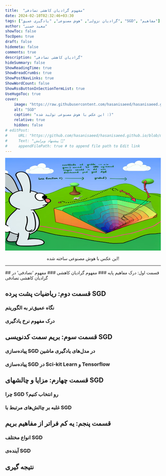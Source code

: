 ```yaml
---
title:  "مفهوم گرادیان کاهشی تصادفی"
date: 2024-02-10T02:32:46+03:30
tags: ["گرادیان نزولی", "هوش مصنوعی", "یادگیری عمیق", "SGD", "مفاهیم"]
author: "سعید حسنی"
showToc: false
TocOpen: true
draft: false
hidemeta: false
comments: true
description: "گرادیان کاهشی تصادفی"
hideSummary: false
ShowReadingTime: true
ShowBreadCrumbs: true
ShowPostNavLinks: true
ShowWordCount: false
ShowRssButtonInSectionTermList: true
UseHugoToc: true
cover:
    image: "https://raw.githubusercontent.com/hasanisaeed/hasanisaeed.github.io/main/content/posts/concept-of-SGD/images/sgd.webp"
    alt: "SGD"
    caption: "این عکس با هوش مصنوعی تولید شده :)" 
    relative: true
    hidden: false
# editPost:
#     URL: "https://github.com/hasanisaeed/hasanisaeed.github.io/blob/main/content"
#     Text: "پیشنهاد ویرایش 🤗"
#     appendFilePath: true # to append file path to Edit link
---
```


<img src="https://raw.githubusercontent.com/hasanisaeed/hasanisaeed.github.io/main/content/posts/concept-of-SGD/images/sgd.webp" width="600px" height="300px" /><br/>
<p style="text-align:center;">این عکس با هوش مصنوعی ساخته شده!</p>
<hr/>
## قسمت اول: درک مفاهیم پایه
### مفهوم گرادیان کاهشی
### مفهوم 'تصادفی' در گرادیان کاهشی تصادفی

## قسمت دوم: ریاضیات پشت پرده SGD
### نگاه عمیق‌تر به الگوریتم
### درک مفهوم نرخ یادگیری

## قسمت سوم: بریم سمت کدنویسی SGD
### پیاده‌سازی SGD در مدل‌های یادگیری ماشین
### پیاده‌سازی SGD در Sci-kit Learn و Tensorflow

## قسمت چهارم: مزایا و چالشهای SGD
### چرا SGD رو انتخاب کنیم؟
### غلبه بر چالش‌های مرتبط با SGD

##  قسمت پنجم: یه کم فراتر از مفاهیم بریم

### انواع مختلف SGD
### آینده‌ی SGD

## نتیجه گیری
